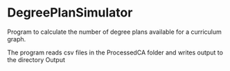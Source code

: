 # DegreePlanSimulator
Program to calculate the number of degree plans available for a curriculum graph.

The program reads csv files in the ProcessedCA folder and writes output to 
the directory Output

